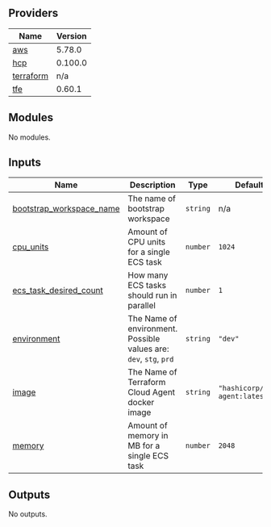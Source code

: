 <!-- BEGIN_TF_DOCS -->
## Providers

| Name | Version |
|------|---------|
| <a name="provider_aws"></a> [aws](#provider\_aws) | 5.78.0 |
| <a name="provider_hcp"></a> [hcp](#provider\_hcp) | 0.100.0 |
| <a name="provider_terraform"></a> [terraform](#provider\_terraform) | n/a |
| <a name="provider_tfe"></a> [tfe](#provider\_tfe) | 0.60.1 |

## Modules

No modules.

## Inputs

| Name | Description | Type | Default | Required |
|------|-------------|------|---------|:--------:|
| <a name="input_bootstrap_workspace_name"></a> [bootstrap\_workspace\_name](#input\_bootstrap\_workspace\_name) | The name of bootstrap workspace | `string` | n/a | yes |
| <a name="input_cpu_units"></a> [cpu\_units](#input\_cpu\_units) | Amount of CPU units for a single ECS task | `number` | `1024` | no |
| <a name="input_ecs_task_desired_count"></a> [ecs\_task\_desired\_count](#input\_ecs\_task\_desired\_count) | How many ECS tasks should run in parallel | `number` | `1` | no |
| <a name="input_environment"></a> [environment](#input\_environment) | The Name of environment. Possible values are: `dev`, `stg`, `prd` | `string` | `"dev"` | no |
| <a name="input_image"></a> [image](#input\_image) | The Name of Terraform Cloud Agent docker image | `string` | `"hashicorp/tfc-agent:latest"` | no |
| <a name="input_memory"></a> [memory](#input\_memory) | Amount of memory in MB for a single ECS task | `number` | `2048` | no |

## Outputs

No outputs.
<!-- END_TF_DOCS -->
